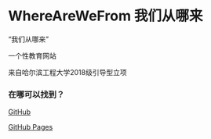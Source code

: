 # WhereAreWeFrom 我们从哪来

“我们从哪来”

一个性教育网站

来自哈尔滨工程大学2018级引导型立项

### 在哪可以找到？

[GitHub](https://github.com/Lifeni/WhereAreWeFrom/)

[GitHub Pages](https://lifeni.github.io/WhereAreWeFrom/)

